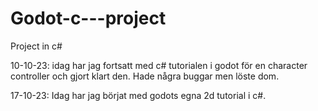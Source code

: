 # Godot-c---project
Project in c#

10-10-23:
idag har jag fortsatt med c# tutorialen i godot för en character controller och gjort klart den. Hade några buggar men löste dom.

17-10-23:
Idag har jag börjat med godots egna 2d tutorial i c#.
